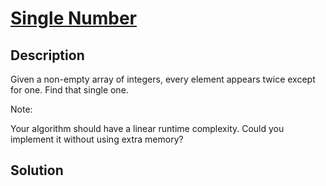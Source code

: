 # [Single Number](https://leetcode.com/problems/single-number/)
## Description

Given a non-empty array of integers, every element appears twice except for one. Find that single one.

Note:

Your algorithm should have a linear runtime complexity. Could you implement it without using extra memory?

## Solution

